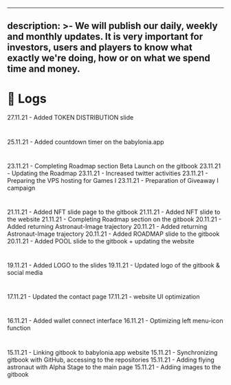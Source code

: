 
---
description: >-
  ​We will publish our daily, weekly and monthly updates. It is very important
  for investors, users and players to know what exactly we're doing, how or on
  what we spend time and money.
---

# 📅 Logs

27.11.21 - Added TOKEN DISTRIBUTION slide
#
25.11.21 - Added countdown timer on the babylonia.app
#
23.11.21 - Completing Roadmap section Beta Launch on the gitbook
23.11.21 - Updating the Roadmap
23.11.21 - Increased twitter activities
23.11.21 - Preparing the VPS hosting for Games I
23.11.21 - Preparation of Giveaway I campaign&#x20;
#
21.11.21 - Added NFT slide page to the gitbook
21.11.21 - Added NFT slide to the website
21.11.21 - Completing Roadmap section on the gitbook
20.11.21 - Added returning Astronaut-Image trajectory
20.11.21 - Added returning Astronaut-Image trajectory
20.11.21 - Added ROADMAP slide to the gitbook
20.11.21 - Added POOL slide to the gitbook + updating the website
#
19.11.21 - Added LOGO to the slides
19.11.21 - Updated logo of the gitbook & social media
#
17.11.21 - Updated the contact page
17.11.21 - website UI optimization
#
16.11.21 - Added wallet connect interface
16.11.21 - Optimizing left menu-icon function
#
15.11.21 - Linking gitbook to babylonia.app website
15.11.21 - Synchronizing gitbook with GitHub, accessing to the repositories
15.11.21 - Adding flying astronaut with Alpha Stage to the main page
15.11.21 - Adding images to the gitbook
